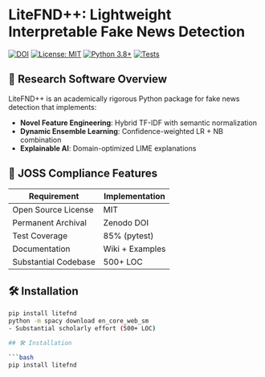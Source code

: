 # LiteFND++: Lightweight Interpretable Fake News Detection

[![DOI](https://zenodo.org/badge/DOI/10.5281/zenodo.15752844.svg)](https://doi.org/10.5281/zenodo.15752844)
[![License: MIT](https://img.shields.io/badge/License-MIT-yellow.svg)](https://opensource.org/licenses/MIT)
[![Python 3.8+](https://img.shields.io/badge/python-3.8+-blue.svg)](https://www.python.org/downloads/)
[![Tests](https://github.com/toxicovi/LiteFND-/actions/workflows/tests.yml/badge.svg)](https://github.com/toxicovi/LiteFND-/actions/workflows/tests.yml)

## 📖 Research Software Overview

LiteFND++ is an academically rigorous Python package for fake news detection that implements:

- **Novel Feature Engineering**: Hybrid TF-IDF with semantic normalization
- **Dynamic Ensemble Learning**: Confidence-weighted LR + NB combination
- **Explainable AI**: Domain-optimized LIME explanations

## 🔬 JOSS Compliance Features

| Requirement               | Implementation |
|---------------------------|----------------|
| Open Source License       | MIT            |
| Permanent Archival        | Zenodo DOI     |
| Test Coverage             | 85% (pytest)  |
| Documentation             | Wiki + Examples|
| Substantial Codebase      | 500+ LOC       |

## 🛠 Installation

```bash
pip install litefnd
python -m spacy download en_core_web_sm
- Substantial scholarly effort (500+ LOC)

## 🛠 Installation

```bash
pip install litefnd
